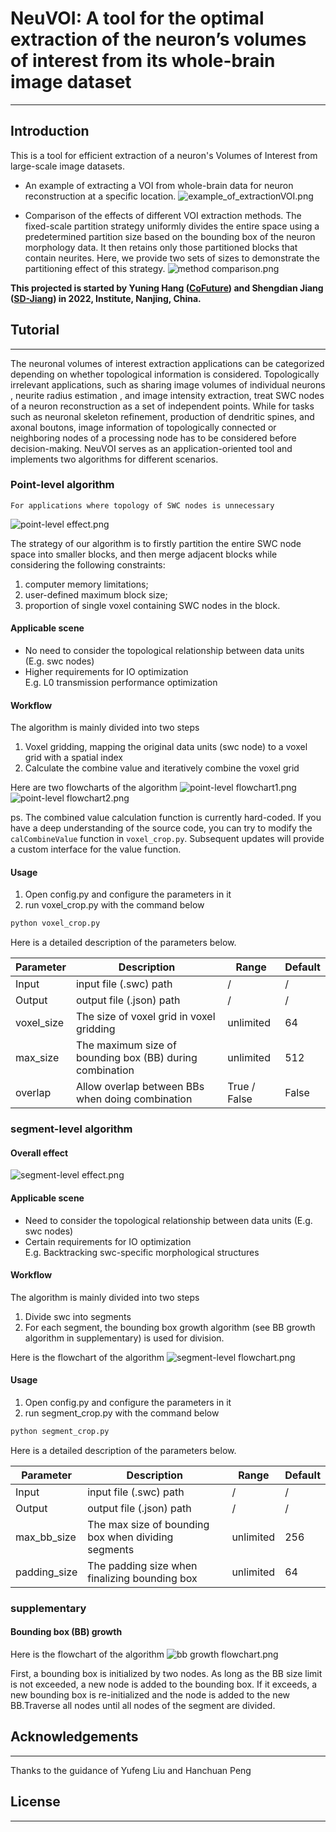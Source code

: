 # NeuVOI:  A tool for the optimal extraction of the neuron’s volumes of interest from its whole-brain image dataset

---
## Introduction

This is a tool for efficient extraction of a neuron's Volumes of Interest from large-scale image datasets. 


- An example of extracting a VOI from whole-brain data for neuron reconstruction at a specific location.
![example_of_extractionVOI.png](Images%2Fexample_of_extractionVOI.png)


- Comparison of the effects of different VOI extraction methods. The fixed-scale partition strategy uniformly divides the entire space using a predetermined partition size based on the bounding box of the neuron morphology data. It then retains only those partitioned blocks that contain neurites. Here, we provide two sets of sizes to demonstrate the partitioning effect of this strategy.
![method comparison.png](Images%2Fvoi_cmp.png)


**This projected is started by Yuning Hang ([CoFuture](https://github.com/CoFuture)) and Shengdian Jiang ([SD-Jiang](https://github.com/SD-Jiang)) in 2022, Institute, Nanjing, China.**

## Tutorial

---

The neuronal volumes of interest extraction applications can be categorized depending on whether topological information is considered. Topologically irrelevant applications, such as sharing image volumes of individual neurons , neurite radius estimation , and image intensity extraction, treat SWC nodes of a neuron reconstruction as a set of independent points. While for tasks such as neuronal skeleton refinement, production of dendritic spines, and axonal boutons, image information of topologically connected or neighboring nodes of a processing node has to be considered before decision-making. NeuVOI serves as an application-oriented tool and implements two algorithms for different scenarios.


### Point-level algorithm
    For applications where topology of SWC nodes is unnecessary
![point-level effect.png](Images%2Fpoint-level%20effect.png)

The strategy of our algorithm is to firstly partition the entire SWC node space into smaller blocks, and then merge adjacent blocks while considering the following constraints: 
1) computer memory limitations; 
2) user-defined maximum block size; 
3) proportion of single voxel containing SWC nodes in the block. 

#### Applicable scene

- No need to consider the topological relationship between data units (E.g. swc nodes)
- Higher requirements for IO optimization\
E.g. L0 transmission performance optimization


#### Workflow
The algorithm is mainly divided into two steps
1. Voxel gridding, mapping the original data units (swc node) to a voxel grid with a spatial index
2. Calculate the combine value and iteratively combine the voxel grid

Here are two flowcharts of the algorithm
![point-level flowchart1.png](Images%2Fpoint-level%20flowchart1.png)
![point-level flowchart2.png](Images%2Fpoint-level%20flowchart2.png)

ps. The combined value calculation function is currently hard-coded. If you have a deep understanding of the source code, you can try to modify the `calCombineValue` function in `voxel_crop.py`. Subsequent updates will provide a custom interface for the value function.


#### Usage
1. Open config.py and configure the parameters in it
2. run voxel_crop.py with the command below
~~~python
python voxel_crop.py
~~~

Here is a detailed description of the parameters below.

| Parameter  | Description                                              | Range        | Default |
|------------|----------------------------------------------------------|--------------|---------|
| Input      | input file (.swc) path                                   | /            | /       |
| Output     | output file (.json) path                                 | /            | /       |
| voxel_size | The size of voxel grid in voxel gridding                 | unlimited    | 64      |
| max_size   | The maximum size of bounding box (BB) during combination | unlimited    | 512     |
| overlap    | Allow overlap between BBs when doing combination         | True / False | False   |


### segment-level algorithm
#### Overall effect
![segment-level effect.png](Images%2Fsegment-level%20effect.png)

#### Applicable scene

- Need to consider the topological relationship between data units (E.g. swc nodes)
- Certain requirements for IO optimization\
E.g. Backtracking swc-specific morphological structures


#### Workflow
The algorithm is mainly divided into two steps
1. Divide swc into segments
2. For each segment, the bounding box growth algorithm (see BB growth algorithm in supplementary) is used for division.

Here is the flowchart of the algorithm
![segment-level flowchart.png](Images%2Fsegment-level%20flowchart.png)

#### Usage
1. Open config.py and configure the parameters in it
2. run segment_crop.py with the command below
~~~python
python segment_crop.py
~~~

Here is a detailed description of the parameters below.

| Parameter    | Description                                         | Range     | Default |
|--------------|-----------------------------------------------------|-----------|---------|
| Input        | input file (.swc) path                              | /         | /       |
| Output       | output file (.json) path                            | /         | /       |
| max_bb_size  | The max size of bounding box when dividing segments | unlimited | 256     |
| padding_size | The padding size when finalizing bounding box       | unlimited | 64      |


### supplementary
#### Bounding box (BB) growth

Here is the flowchart of the algorithm
![bb growth flowchart.png](Images%2Fbb%20growth%20flowchart.png)

First, a bounding box is initialized by two nodes. As long as the BB size limit is not exceeded, a new node is added to the bounding box. If it exceeds, a new bounding box is re-initialized and the node is added to the new BB.Traverse all nodes until all nodes of the segment are divided.

## Acknowledgements

---

Thanks to the guidance of Yufeng Liu and Hanchuan Peng

## License

---
